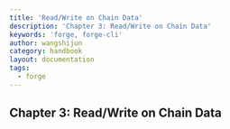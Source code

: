 ```yaml
---
title: 'Read/Write on Chain Data'
description: 'Chapter 3: Read/Write on Chain Data'
keywords: 'forge, forge-cli'
author: wangshijun
category: handbook
layout: documentation
tags:
  - forge
---
```


## Chapter 3: Read/Write on Chain Data
